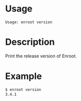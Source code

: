 # Usage

`Usage: enroot version`

# Description

Print the release version of Enroot.

# Example

```sh
$ enroot version
3.4.1
```
